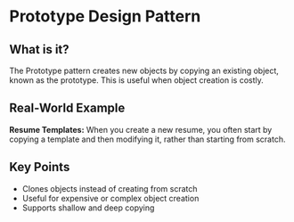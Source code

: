 # Prototype Design Pattern

## What is it?

The Prototype pattern creates new objects by copying an existing object, known as the prototype. This is useful when object creation is costly.

## Real-World Example

**Resume Templates:** When you create a new resume, you often start by copying a template and then modifying it, rather than starting from scratch.

## Key Points

- Clones objects instead of creating from scratch
- Useful for expensive or complex object creation
- Supports shallow and deep copying
